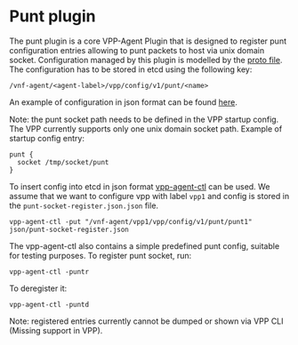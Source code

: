 # Punt plugin

The punt plugin is a core VPP-Agent Plugin that is designed to register punt configuration entries
allowing to punt packets to host via unix domain socket.
Configuration managed by this plugin is modelled by the [proto file](../model/punt/punt.proto). 
The configuration has to be stored in etcd using the following key:

```
/vnf-agent/<agent-label>/vpp/config/v1/punt/<name>

```

An example of configuration in json format can be found [here](../../../cmd/vpp-agent-ctl/json/punt-socket-register.json).

Note: the punt socket path needs to be defined in the VPP startup config. The VPP currently supports 
only one unix domain socket path. Example of startup config entry:

```
punt {
  socket /tmp/socket/punt
}
```

To insert config into etcd in json format [vpp-agent-ctl](../../../cmd/vpp-agent-ctl) 
can be used. We assume that we want to configure vpp with label `vpp1` and config is stored 
in the `punt-socket-register.json.json` file. 
```
vpp-agent-ctl -put "/vnf-agent/vpp1/vpp/config/v1/punt/punt1" json/punt-socket-register.json
```

The vpp-agent-ctl also contains a simple predefined punt config, suitable for testing purposes. 
To register punt socket, run:
```
vpp-agent-ctl -puntr
```

To deregister it:
```
vpp-agent-ctl -puntd
```

Note: registered entries currently cannot be dumped or shown via VPP CLI (Missing support in VPP).
